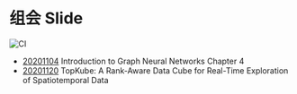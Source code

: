 # 组会 Slide

![CI](https://github.com/2014CAIS01/group-meeting-slide/workflows/CI/badge.svg)

- [20201104](20201104) Introduction to Graph Neural Networks Chapter 4
- [20201120](20201120) TopKube: A Rank-Aware Data Cube for Real-Time Exploration of Spatiotemporal Data